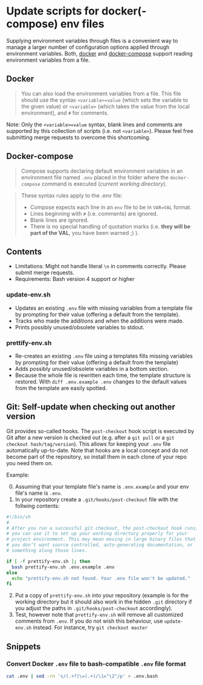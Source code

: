 # Update scripts for docker(-compose) env files

Supplying environment variables through files is a convenient way to manage a larger number of configuration options applied through environment variables. Both, [docker](https://docs.docker.com/engine/reference/commandline/run/#set-environment-variables--e-env-env-file) and [docker-compose](https://docs.docker.com/compose/env-file/) support reading environment variables from a file.

## Docker

> You can also load the environment variables from a file.
> This file should use the syntax `<variable>=value` (which
> sets the variable to the given value) or `<variable>`
> (which takes the value from the local environment),
> and `#` for comments.

Note: Only the `<variable>=value` syntax, blank lines and comments are supported by this collection of scripts (i.e. not `<variable>`). Please feel free submitting merge requests to overcome this shortcoming.

## Docker-compose

> Compose supports declaring default environment variables
> in an environment file named `.env` placed in the folder
> where the `docker-compose` command is executed (*current
> working directory*).

> These syntax rules apply to the .env file:
>
> - Compose expects each line in an `env` file to be in `VAR=VAL` format.
> - Lines beginning with `#` (i.e. comments) are ignored.
> - Blank lines are ignored.
> - There is no special handling of quotation marks (i.e. **they will be part of the VAL**, you have been warned ;) ).

## Contents

- Limitations: Might not handle literal `\n` in comments correctly. Please submit merge requests.
- Requirements: Bash version 4 support or higher

### update-env.sh

- Updates an existing `.env` file with missing variables from a template file by prompting for their value (offering a default from the template).
- Tracks who made the additions and when the additions were made.
- Prints possibly unused/obsolete variables to stdout.

### prettify-env.sh

- Re-creates an existing `.env` file using a templates fills missing variables by prompting for their value (offering a default from the template)
- Adds possibly unused/obsolete variables in a bottom section.
- Because the whole file is rewritten each time, the template structure is restored. With `diff .env.example .env` changes to the default values from the template are easily spotted.

## Git: Self-update when checking out another version

Git provides so-called hooks. The `post-checkout` hook script is executed by Git after a new version is checked out (e.g. after a `git pull` or a `git checkout hash/tag/version`). This allows for keeping your `.env` file automatically up-to-date. Note that hooks are a local concept and do not become part of the repository, so install them in each clone of your repo you need them on.

Example:

0. Assuming that your template file's name is `.env.example` and your env file's name is `.env`.
1. In your repository create a `.git/hooks/post-checkout` file with the follwing contents:

```sh
#!/bin/sh
#
# After you run a successful git checkout, the post-checkout hook runs;
# you can use it to set up your working directory properly for your
# project environment. This may mean moving in large binary files that
# you don’t want source controlled, auto-generating documentation, or
# something along those lines.

if [ -f prettify-env.sh ]; then
  bash prettify-env.sh .env.example .env
else
  echo "prettify-env.sh not found. Your .env file won't be updated."
fi
```

2. Put a copy of `prettify-env.sh` into your repository (example is for the working directory but it should also work in the hidden `.git` directory if you adjust the paths in `.git/hooks/post-checkout` accordingly).
3. Test, however note that `prettify-env.sh` will remove all customized comments from `.env`. If you do not wish this behaviour, use `update-env.sh` instead. For instance, try `git checkout master`


## Snippets

### Convert Docker `.env` file to bash-compatible `.env` file format

```sh
cat .env | sed -rn 's/(.+?)\=(.+)/\1="\2"/p' > .env.bash
```

